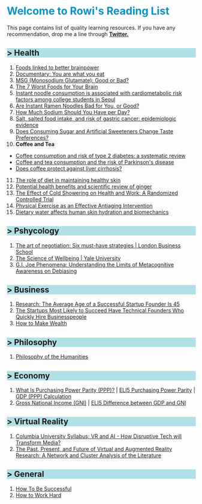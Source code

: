 <h1 style="color:#0492c2;"> Welcome to Rowi's Reading List </h1>

This page contains list of quality learning resources. If you have any recommendation, drop me a line through [**Twitter.**](https://twitter.com/rowialfata)


<h2 style="background-color:powderblue;"> > Health </h2>

1. [Foods linked to better brainpower](https://www.health.harvard.edu/healthbeat/foods-linked-to-better-brainpower)
2. [Documentary: You are what you eat](https://www.youtube.com/watch?v=x4_FNTUhwVU)
3. [MSG (Monosodium Glutamate): Good or Bad?](https://www.healthline.com/nutrition/msg-good-or-bad#bottom-line)
4. [The 7 Worst Foods for Your Brain](https://www.healthline.com/nutrition/worst-foods-for-your-brain#TOC_TITLE_HDR_4)
5. [Instant noodle consumption is associated with cardiometabolic risk factors among college students in Seoul](https://www.ncbi.nlm.nih.gov/pmc/articles/PMC5449380/)
6. [Are Instant Ramen Noodles Bad for You, or Good?](https://www.healthline.com/nutrition/ramen-noodles)
7. [How Much Sodium Should You Have per Day?](https://www.healthline.com/nutrition/sodium-per-day)
8. [Salt, salted food intake, and risk of gastric cancer: epidemiologic evidence](https://pubmed.ncbi.nlm.nih.gov/15649247/)
9. [Does Consuming Sugar and Artificial Sweeteners Change Taste Preferences?](https://www.ncbi.nlm.nih.gov/pmc/articles/PMC4500487/)
10. <b> Coffee and Tea </b> <br>
  - [Coffee consumption and risk of type 2 diabetes: a systematic review](https://pubmed.ncbi.nlm.nih.gov/15998896/) <br>
  - [Coffee and tea consumption and the risk of Parkinson's disease](https://pubmed.ncbi.nlm.nih.gov/17712848/) <br>
  - [Does coffee protect against liver cirrhosis?](https://pubmed.ncbi.nlm.nih.gov/11897178/)
11. [The role of diet in maintaining healthy skin](https://www.researchgate.net/publication/330026831_The_role_of_diet_in_maintaining_healthy_skin)
12. [Potential health benefits and scientific review of ginger](https://academicjournals.org/journal/JPP/article-full-text-pdf/56E54E164970)
13. [The Effect of Cold Showering on Health and Work: A Randomized Controlled Trial](https://www.ncbi.nlm.nih.gov/pmc/articles/PMC5025014/)
14. [Physical Exercise as an Effective Antiaging Intervention](https://www.ncbi.nlm.nih.gov/pmc/articles/PMC5457745/?log$=activity)
15. [Dietary water affects human skin hydration and biomechanics](https://www.ncbi.nlm.nih.gov/pmc/articles/PMC4529263/)

<h2 style="background-color:powderblue;"> > Pshycology </h2>

1. [The art of negotiation: Six must-have strategies | London Business School](https://www.youtube.com/watch?v=uKbcmlKb81c&t=1843s)
2. [The Science of Wellbeing | Yale University](https://coursera.org/share/14bcdf8486cd601635d8201ba1a46be4)
3. [G.I. Joe Phenomena: Understanding the Limits of Metacognitive Awareness on Debiasing](https://www.hbs.edu/ris/Publication%20Files/21-084_436ebba8-c832-4922-bb6e-49d000a77df3.pdf)

<h2 style="background-color:powderblue;"> > Business</h2>

1. [Research: The Average Age of a Successful Startup Founder Is 45](https://hbr.org/2018/07/research-the-average-age-of-a-successful-startup-founder-is-45)
2. [The Startups Most Likely to Succeed Have Technical Founders Who Quickly Hire Businesspeople](https://hbr.org/2017/11/the-startups-most-likely-to-succeed-have-technical-founders-who-quickly-hire-businesspeople)
3. [How to Make Wealth](http://www.paulgraham.com/wealth.html)


<h2 style="background-color:powderblue;"> > Philosophy </h2>

1. [Philosophy of the Humanities](https://www.youtube.com/playlist?list=PLPeStI124dee1ByfcDzRvPxKDNb0GQjmo)

<h2 style="background-color:powderblue;"> > Economy </h2>

1. [What Is Purchasing Power Parity (PPP)?](https://www.investopedia.com/updates/purchasing-power-parity-ppp/) | [ELI5 Purchasing Power Parity](https://www.reddit.com/r/explainlikeimfive/comments/5c5pay/eli5_what_is_purchasing_power_parity/) | [GDP (PPP) Calculation](https://www.youtube.com/watch?v=g8dSoxmoBsg)
2. [Gross National Income (GNI)](https://en.m.wikipedia.org/wiki/Gross_national_income) | [ELI5 Difference between GDP and GNI](https://www.reddit.com/r/explainlikeimfive/comments/vqcfw/eli5_what_is_gross_domestic_product_gdp/)


<h2 style="background-color:powderblue;"> > Virtual Reality </h2>

1. [Columbia University Syllabus; VR and AI - How Disruptive Tech will Transform Media?](https://www0.gsb.columbia.edu/courses/syllabus/Virtual%20Reality%20%26%20Artificial%20Intelligence%3A%20How%20Disruptive%20Technologies%20will%20Transform%20Media.pdf?_ga=2.43543276.812072786.1627373496-2114642757.1627193663)
2. [The Past, Present, and Future of Virtual and Augmented Reality Research: A Network and Cluster Analysis of the Literature](https://www.frontiersin.org/articles/10.3389/fpsyg.2018.02086/full)


<h2 style="background-color:powderblue;"> > General </h2>

1. [How To Be Successful](https://blog.samaltman.com/how-to-be-successful)
2. [How to Work Hard](http://www.paulgraham.com/hwh.html)
